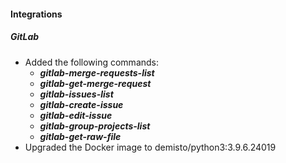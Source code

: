 
#### Integrations
##### GitLab
- Added the following commands: 
  - ***gitlab-merge-requests-list***
  - ***gitlab-get-merge-request***
  - ***gitlab-issues-list***
  - ***gitlab-create-issue***
  - ***gitlab-edit-issue***
  - ***gitlab-group-projects-list***
  - ***gitlab-get-raw-file***
- Upgraded the Docker image to demisto/python3:3.9.6.24019